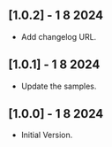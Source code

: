 ## [1.0.2] - 1 8 2024
 - Add changelog URL.

## [1.0.1] - 1 8 2024
 - Update the samples.

## [1.0.0] - 1 8 2024
 - Initial Version.